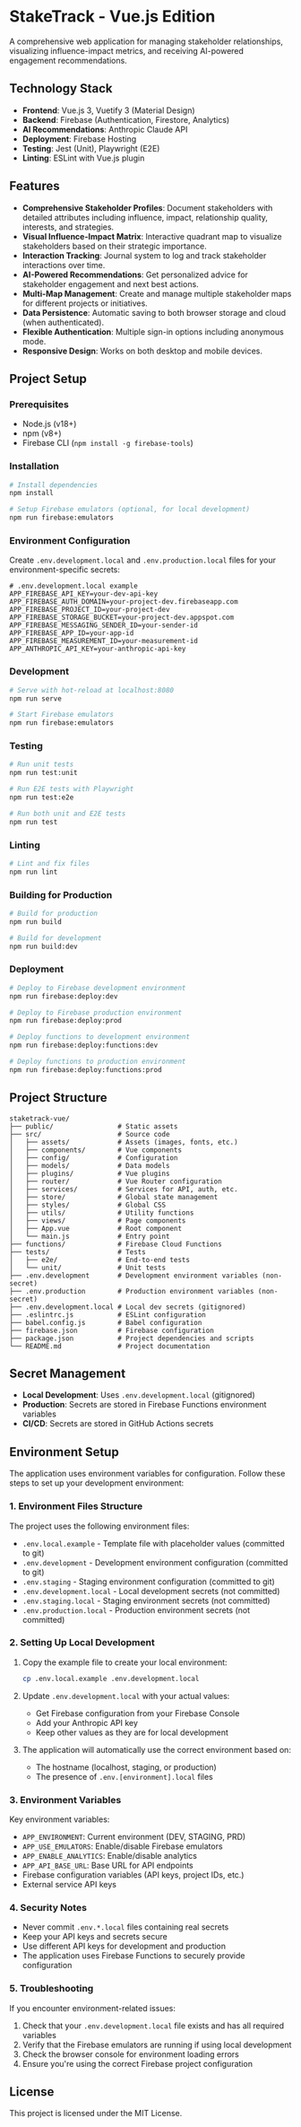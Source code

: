 # StakeTrack - Vue.js Edition

A comprehensive web application for managing stakeholder relationships, visualizing influence-impact metrics, and receiving AI-powered engagement recommendations.

## Technology Stack

- **Frontend**: Vue.js 3, Vuetify 3 (Material Design)
- **Backend**: Firebase (Authentication, Firestore, Analytics)
- **AI Recommendations**: Anthropic Claude API
- **Deployment**: Firebase Hosting
- **Testing**: Jest (Unit), Playwright (E2E)
- **Linting**: ESLint with Vue.js plugin

## Features

- **Comprehensive Stakeholder Profiles**: Document stakeholders with detailed attributes including influence, impact, relationship quality, interests, and strategies.
- **Visual Influence-Impact Matrix**: Interactive quadrant map to visualize stakeholders based on their strategic importance.
- **Interaction Tracking**: Journal system to log and track stakeholder interactions over time.
- **AI-Powered Recommendations**: Get personalized advice for stakeholder engagement and next best actions.
- **Multi-Map Management**: Create and manage multiple stakeholder maps for different projects or initiatives.
- **Data Persistence**: Automatic saving to both browser storage and cloud (when authenticated).
- **Flexible Authentication**: Multiple sign-in options including anonymous mode.
- **Responsive Design**: Works on both desktop and mobile devices.

## Project Setup

### Prerequisites

- Node.js (v18+)
- npm (v8+)
- Firebase CLI (`npm install -g firebase-tools`)

### Installation

```bash
# Install dependencies
npm install

# Setup Firebase emulators (optional, for local development)
npm run firebase:emulators
```

### Environment Configuration

Create `.env.development.local` and `.env.production.local` files for your environment-specific secrets:

```
# .env.development.local example
APP_FIREBASE_API_KEY=your-dev-api-key
APP_FIREBASE_AUTH_DOMAIN=your-project-dev.firebaseapp.com
APP_FIREBASE_PROJECT_ID=your-project-dev
APP_FIREBASE_STORAGE_BUCKET=your-project-dev.appspot.com
APP_FIREBASE_MESSAGING_SENDER_ID=your-sender-id
APP_FIREBASE_APP_ID=your-app-id
APP_FIREBASE_MEASUREMENT_ID=your-measurement-id
APP_ANTHROPIC_API_KEY=your-anthropic-api-key
```

### Development

```bash
# Serve with hot-reload at localhost:8080
npm run serve

# Start Firebase emulators
npm run firebase:emulators
```

### Testing

```bash
# Run unit tests
npm run test:unit

# Run E2E tests with Playwright
npm run test:e2e

# Run both unit and E2E tests
npm run test
```

### Linting

```bash
# Lint and fix files
npm run lint
```

### Building for Production

```bash
# Build for production
npm run build

# Build for development
npm run build:dev
```

### Deployment

```bash
# Deploy to Firebase development environment
npm run firebase:deploy:dev

# Deploy to Firebase production environment
npm run firebase:deploy:prod

# Deploy functions to development environment
npm run firebase:deploy:functions:dev

# Deploy functions to production environment
npm run firebase:deploy:functions:prod
```

## Project Structure

```
staketrack-vue/
├── public/                # Static assets
├── src/                   # Source code
│   ├── assets/            # Assets (images, fonts, etc.)
│   ├── components/        # Vue components
│   ├── config/            # Configuration
│   ├── models/            # Data models
│   ├── plugins/           # Vue plugins
│   ├── router/            # Vue Router configuration
│   ├── services/          # Services for API, auth, etc.
│   ├── store/             # Global state management
│   ├── styles/            # Global CSS
│   ├── utils/             # Utility functions
│   ├── views/             # Page components
│   ├── App.vue            # Root component
│   └── main.js            # Entry point
├── functions/             # Firebase Cloud Functions
├── tests/                 # Tests
│   ├── e2e/               # End-to-end tests
│   └── unit/              # Unit tests
├── .env.development       # Development environment variables (non-secret)
├── .env.production        # Production environment variables (non-secret)
├── .env.development.local # Local dev secrets (gitignored)
├── .eslintrc.js           # ESLint configuration
├── babel.config.js        # Babel configuration
├── firebase.json          # Firebase configuration
├── package.json           # Project dependencies and scripts
└── README.md              # Project documentation
```

## Secret Management

- **Local Development**: Uses `.env.development.local` (gitignored)
- **Production**: Secrets are stored in Firebase Functions environment variables
- **CI/CD**: Secrets are stored in GitHub Actions secrets

## Environment Setup

The application uses environment variables for configuration. Follow these steps to set up your development environment:

### 1. Environment Files Structure

The project uses the following environment files:

- `.env.local.example` - Template file with placeholder values (committed to git)
- `.env.development` - Development environment configuration (committed to git)
- `.env.staging` - Staging environment configuration (committed to git)
- `.env.development.local` - Local development secrets (not committed)
- `.env.staging.local` - Staging environment secrets (not committed)
- `.env.production.local` - Production environment secrets (not committed)

### 2. Setting Up Local Development

1. Copy the example file to create your local environment:
   ```bash
   cp .env.local.example .env.development.local
   ```

2. Update `.env.development.local` with your actual values:
   - Get Firebase configuration from your Firebase Console
   - Add your Anthropic API key
   - Keep other values as they are for local development

3. The application will automatically use the correct environment based on:
   - The hostname (localhost, staging, or production)
   - The presence of `.env.[environment].local` files

### 3. Environment Variables

Key environment variables:

- `APP_ENVIRONMENT`: Current environment (DEV, STAGING, PRD)
- `APP_USE_EMULATORS`: Enable/disable Firebase emulators
- `APP_ENABLE_ANALYTICS`: Enable/disable analytics
- `APP_API_BASE_URL`: Base URL for API endpoints
- Firebase configuration variables (API keys, project IDs, etc.)
- External service API keys

### 4. Security Notes

- Never commit `.env.*.local` files containing real secrets
- Keep your API keys and secrets secure
- Use different API keys for development and production
- The application uses Firebase Functions to securely provide configuration

### 5. Troubleshooting

If you encounter environment-related issues:

1. Check that your `.env.development.local` file exists and has all required variables
2. Verify that the Firebase emulators are running if using local development
3. Check the browser console for environment loading errors
4. Ensure you're using the correct Firebase project configuration

## License

This project is licensed under the MIT License.

